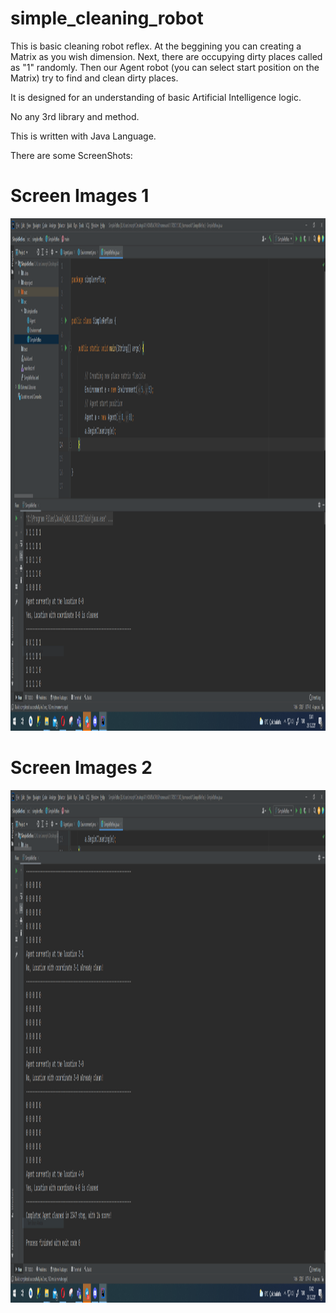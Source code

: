 # simple_cleaning_robot
This is basic cleaning robot reflex. At the beggining you can creating a Matrix as you wish dimension. Next, there are occupying dirty places called as "1" randomly.
Then our Agent robot (you can select start position on the Matrix) try to find and clean dirty places.

It is designed for an understanding of basic Artificial Intelligence logic.

No any 3rd library and method. 

This is written with Java Language.

There are some ScreenShots:




# Screen Images 1

<img src=/screenshots/ss1.png width="900" height="820">


# Screen Images 2

<img src=/screenshots/ss2.png width="900" height="820">
